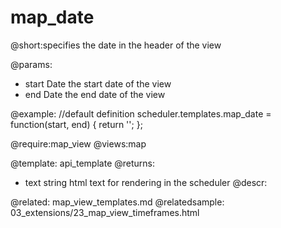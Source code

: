 map_date
=============
@short:specifies the date in the header of the view
	

@params:
- start 	Date 	the start date of the view
- end 	Date 	the end date of the view

@example:
//default definition
scheduler.templates.map_date = function(start, end) {
 	return '';
};

@require:map_view
@views:map


@template:	api_template
@returns:
- text    string     html text for rendering in the scheduler
@descr:


@related:
	map_view_templates.md
@relatedsample:
	03_extensions/23_map_view_timeframes.html
	